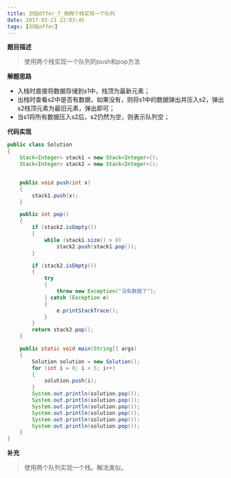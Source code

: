 ```yaml
---
title: 剑指Offer_7_用两个栈实现一个队列
date: 2017-03-21 22:03:45
tags: [剑指offer]
---
```


**题目描述**
>使用两个栈实现一个队列的push和pop方法

**解题思路**
- 入栈时直接将数据存储到s1中，栈顶为最新元素；
- 出栈时查看s2中是否有数据，如果没有，则将s1中的数据弹出并压入s2，弹出s2栈顶元素为最旧元素，弹出即可；
- 当s1将所有数据压入s2后，s2仍然为空，则表示队列空；

<!--more-->

**代码实现**

```java
public class Solution
{
    Stack<Integer> stack1 = new Stack<Integer>();
    Stack<Integer> stack2 = new Stack<Integer>();


    public void push(int x)
    {
        stack1.push(x);
    }

    public int pop()
    {
        if (stack2.isEmpty())
        {
            while (stack1.size() > 0)
                stack2.push(stack1.pop());
        }

        if (stack2.isEmpty())
        {
            try
            {
                throw new Exception("没有数据了");
            } catch (Exception e)
            {
                e.printStackTrace();
            }
        }
        return stack2.pop();
    }

    public static void main(String[] args)
    {
        Solution solution = new Solution();
        for (int i = 0; i < 5; i++)
        {
            solution.push(i);
        }
        System.out.println(solution.pop());
        System.out.println(solution.pop());
        System.out.println(solution.pop());
        System.out.println(solution.pop());
        System.out.println(solution.pop());
        System.out.println(solution.pop());
    }
}
```

**补充**
>使用两个队列实现一个栈。解法类似。

